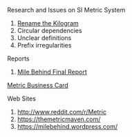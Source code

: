 
Research and Issues on SI Metric System

1. [Rename the Kilogram](RenameKilogram.txt)
2. Circular dependencies
3. Unclear definitions
4. Prefix irregularities


Reports

1. [Mile Behind Final Report](MileBehind-sst-final-3.pdf)

[Metric Business Card](MetricBusinessCard-v1.pdf)

Web Sites

1. http://www.reddit.com/r/Metric
2. https://themetricmaven.com/
3. https://milebehind.wordpress.com/
